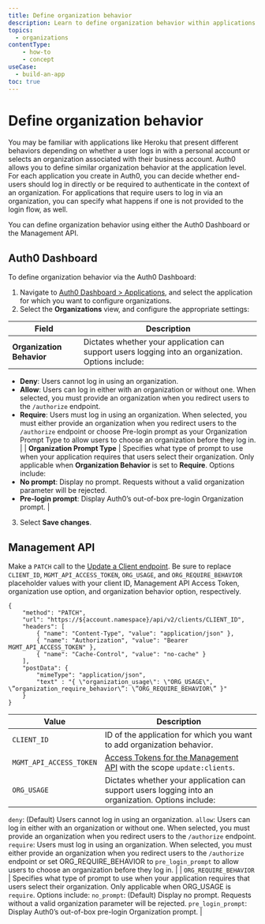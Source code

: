 ```yaml
---
title: Define organization behavior
description: Learn to define organization behavior within applications for Auth0's Organizations feature.
topics:
  - organizations
contentType: 
    - how-to
    - concept
useCase:
  - build-an-app
toc: true
---
```


# Define organization behavior

You may be familiar with applications like Heroku that present different behaviors depending on whether a user logs in with a personal account or selects an organization associated with their business account. Auth0 allows you to define similar organization behavior at the application level. For each application you create in Auth0, you can decide whether end-users should log in directly or be required to authenticate in the context of an organization. For applications that require users to log in via an organization, you can specify what happens if one is not provided to the login flow, as well.

You can define organization behavior using either the Auth0 Dashboard or the Management API.

## Auth0 Dashboard

To define organization behavior via the Auth0 Dashboard:

1. Navigate to [Auth0 Dashboard > Applications](${MANAGE_URL}/#/applications), and select the application for which you want to configure organizations.
2. Select the **Organizations** view, and configure the appropriate settings:

| Field | Description | 
| - | - |
| **Organization Behavior** | Dictates whether your application can support users logging into an organization. Options include:
* **Deny**: Users cannot log in using an organization.
* **Allow**: Users can log in either with an organization or without one. When selected, you must provide an organization when you redirect users to the `/authorize` endpoint.
* **Require**: Users must log in using an organization. When selected, you must either provide an organization when you redirect users to the `/authorize` endpoint or choose Pre-login prompt as your Organization Prompt Type to allow users to choose an organization before they log in. |
| **Organization Prompt Type** | Specifies what type of prompt to use when your application requires that users select their organization. Only applicable when **Organization Behavior** is set to **Require**. Options include:
* **No prompt**: Display no prompt. Requests without a valid organization parameter will be rejected.
* **Pre-login prompt**: Display Auth0’s out-of-box pre-login Organization prompt. |

3. Select **Save changes**.

## Management API

Make a `PATCH` call to the [Update a Client endpoint](/api/management/v2#!/Clients/patch_clients_by_id). Be sure to replace `CLIENT_ID`, `MGMT_API_ACCESS_TOKEN`, `ORG_USAGE`, and `ORG_REQUIRE_BEHAVIOR` placeholder values with your client ID, Management API Access Token, organization use option, and organization behavior option, respectively.

```har
{
	"method": "PATCH",
	"url": "https://${account.namespace}/api/v2/clients/CLIENT_ID",
	"headers": [
    	{ "name": "Content-Type", "value": "application/json" },
   		{ "name": "Authorization", "value": "Bearer MGMT_API_ACCESS_TOKEN" },
    	{ "name": "Cache-Control", "value": "no-cache" }
	],
	"postData": {
      	"mimeType": "application/json",
      	"text" : "{ \"organization_usage\": \"ORG_USAGE\", \”organization_require_behavior\”: \”ORG_REQUIRE_BEHAVIOR\” }"
	}
}
```

| Value | Description |
| - | - |
| `CLIENT_ID` | ID of the application for which you want to add organization behavior. |
| `MGMT_API_ACCESS_TOKEN` | [Access Tokens for the Management API](/tokens/management-api-access-tokens) with the scope `update:clients`. |
| `ORG_USAGE` | Dictates whether your application can support users logging into an organization. Options include:
`deny`: (Default) Users cannot log in using an organization.
`allow`: Users can log in either with an organization or without one. When selected, you must provide an organization when you redirect users to the `/authorize` endpoint.
`require`: Users must log in using an organization. When selected, you must either provide an organization when you redirect users to the `/authorize` endpoint or set ORG_REQUIRE_BEHAVIOR to `pre_login_prompt` to allow users to choose an organization before they log in. |
| `ORG_REQUIRE_BEHAVIOR` | Specifies what type of prompt to use when your application requires that users select their organization. Only applicable when ORG_USAGE is `require`. Options include:
`no_prompt`: (Default) Display no prompt. Requests without a valid organization parameter will be rejected.
`pre_login_prompt`: Display Auth0’s out-of-box pre-login Organization prompt. |
